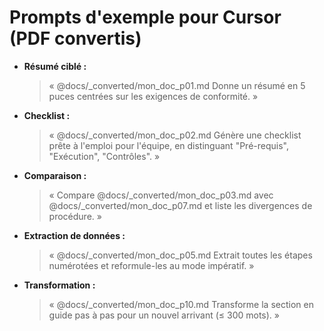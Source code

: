 # Prompts d'exemple pour Cursor (PDF convertis)

- **Résumé ciblé :**
  > « @docs/_converted/mon_doc_p01.md Donne un résumé en 5 puces centrées sur les exigences de conformité. »

- **Checklist :**
  > « @docs/_converted/mon_doc_p02.md Génère une checklist prête à l'emploi pour l'équipe, en distinguant "Pré-requis", "Exécution", "Contrôles". »

- **Comparaison :**
  > « Compare @docs/_converted/mon_doc_p03.md avec @docs/_converted/mon_doc_p07.md et liste les divergences de procédure. »

- **Extraction de données :**
  > « @docs/_converted/mon_doc_p05.md Extrait toutes les étapes numérotées et reformule-les au mode impératif. »

- **Transformation :**
  > « @docs/_converted/mon_doc_p10.md Transforme la section en guide pas à pas pour un nouvel arrivant (≤ 300 mots). »
